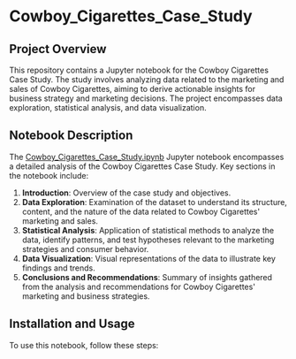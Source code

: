 # Cowboy_Cigarettes_Case_Study

## Project Overview

This repository contains a Jupyter notebook for the Cowboy Cigarettes Case Study. The study involves analyzing data related to the marketing and sales of Cowboy Cigarettes, aiming to derive actionable insights for business strategy and marketing decisions. The project encompasses data exploration, statistical analysis, and data visualization.

## Notebook Description
The [Cowboy_Cigarettes_Case_Study.ipynb](Cowboy_Cigarettes_Case_Study.ipynb) Jupyter notebook encompasses a detailed analysis of the Cowboy Cigarettes Case Study. Key sections in the notebook include:

1. **Introduction**: Overview of the case study and objectives.
2. **Data Exploration**: Examination of the dataset to understand its structure, content, and the nature of the data related to Cowboy Cigarettes' marketing and sales.
3. **Statistical Analysis**: Application of statistical methods to analyze the data, identify patterns, and test hypotheses relevant to the marketing strategies and consumer behavior.
4. **Data Visualization**: Visual representations of the data to illustrate key findings and trends.
5. **Conclusions and Recommendations**: Summary of insights gathered from the analysis and recommendations for Cowboy Cigarettes' marketing and business strategies.

## Installation and Usage
To use this notebook, follow these steps:

